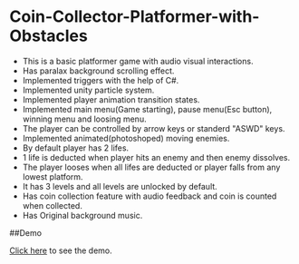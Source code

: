# Coin-Collector-Platformer-with-Obstacles

- This is a basic platformer game with audio visual interactions.
- Has paralax background scrolling effect.
- Implemented triggers with the help of C#.
- Implemented unity particle system.
- Implemented player animation transition states.
- Implemented main menu(Game starting), pause menu(Esc button), winning menu and loosing menu.
- The player can be controlled by arrow keys or standerd "ASWD" keys.
- Implemented animated(photoshoped) moving enemies.
- By default player has 2 lifes.
- 1 life is deducted when player hits an enemy and then enemy dissolves.
- The player looses when all lifes are deducted or player falls from any lowest platform.
- It has 3 levels and all levels are unlocked by default.
- Has coin collection feature with audio feedback and coin is counted when collected.
- Has Original background music.

##Demo

[Click here](https://www.linkedin.com/posts/mukherjee-santanu_certificate-of-completion-activity-6827517009148964865-wXHC?utm_source=linkedin_share&utm_medium=member_desktop_web) to see the demo.
